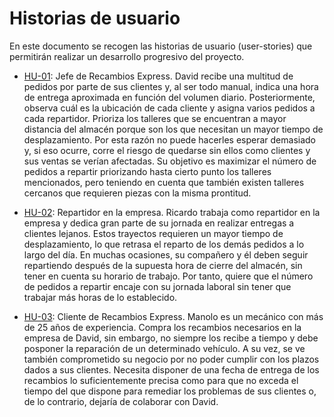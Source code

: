 # Historias de usuario

En este documento se recogen las historias de usuario (user-stories) que permitirán realizar un desarrollo progresivo del proyecto.

- [HU-01](https://github.com/johnwaves/recambios-express/issues/4): Jefe de Recambios Express. David recibe una multitud de pedidos por parte de sus clientes y, al ser todo manual, indica una hora de entrega aproximada en función del volumen diario. Posteriormente, observa cuál es la ubicación de cada cliente y asigna varios pedidos a cada repartidor. Prioriza los talleres que se encuentran a mayor distancia del almacén porque son los que necesitan un mayor tiempo de desplazamiento. Por esta razón no puede hacerles esperar demasiado y, si eso ocurre, corre el riesgo de quedarse sin ellos como clientes y sus ventas se verían afectadas. Su objetivo es maximizar el número de pedidos a repartir priorizando hasta cierto punto los talleres mencionados, pero teniendo en cuenta que también existen talleres cercanos que requieren piezas con la misma prontitud.

- [HU-02](https://github.com/johnwaves/recambios-express/issues/5): Repartidor en la empresa. Ricardo trabaja como repartidor en la empresa y dedica gran parte de su jornada en realizar entregas a clientes lejanos. Estos trayectos requieren un mayor tiempo de desplazamiento, lo que retrasa el reparto de los demás pedidos a lo largo del día. En muchas ocasiones, su compañero y él deben seguir repartiendo después de la supuesta hora de cierre del almacén, sin tener en cuenta su horario de trabajo. Por tanto, quiere que el número de pedidos a repartir encaje con su jornada laboral sin tener que trabajar más horas de lo establecido.

- [HU-03](https://github.com/johnwaves/recambios-express/issues/6): Cliente de Recambios Express. Manolo es un mecánico con más de 25 años de experiencia. Compra los recambios necesarios en la empresa de David, sin embargo, no siempre los recibe a tiempo y debe posponer la reparación de un determinado vehículo. A su vez, se ve también comprometido su negocio por no poder cumplir con los plazos dados a sus clientes. Necesita disponer de una fecha de entrega de los recambios lo suficientemente precisa como para que no exceda el tiempo del que dispone para remediar los problemas de sus clientes o, de lo contrario, dejaría de colaborar con David.

